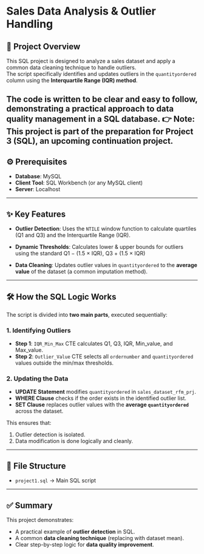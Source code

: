 # Sales Data Analysis & Outlier Handling

## 📌 Project Overview
This SQL project is designed to analyze a sales dataset and apply a common data cleaning technique to handle outliers.  
The script specifically identifies and updates outliers in the `quantityordered` column using the **Interquartile Range (IQR) method**.  

The code is written to be clear and easy to follow, demonstrating a practical approach to **data quality management** in a SQL database.
👉 **Note:** This project is part of the preparation for **Project 3 (SQL)**, an upcoming continuation project.
---

## ⚙️ Prerequisites
- **Database**: MySQL  
- **Client Tool**: SQL Workbench (or any MySQL client)  
- **Server**: Localhost  

---

## ✨ Key Features
- **Outlier Detection**: Uses the `NTILE` window function to calculate quartiles (Q1 and Q3) and the Interquartile Range (IQR).  
- **Dynamic Thresholds**: Calculates lower & upper bounds for outliers using the standard  Q1 − (1.5 × IQR), Q3 + (1.5 × IQR)

- **Data Cleaning**: Updates outlier values in `quantityordered` to the **average value** of the dataset (a common imputation method).

---

## 🛠️ How the SQL Logic Works
The script is divided into **two main parts**, executed sequentially:

### 1. Identifying Outliers
- **Step 1**: `IQR_Min_Max` CTE calculates Q1, Q3, IQR, Min_value, and Max_value.  
- **Step 2**: `Outlier_Value` CTE selects all `ordernumber` and `quantityordered` values outside the min/max thresholds.

### 2. Updating the Data
- **UPDATE Statement** modifies `quantityordered` in `sales_dataset_rfm_prj`.  
- **WHERE Clause** checks if the order exists in the identified outlier list.  
- **SET Clause** replaces outlier values with the **average `quantityordered`** across the dataset.  

This ensures that:
1. Outlier detection is isolated.  
2. Data modification is done logically and cleanly.  

---

## 📂 File Structure
- `project1.sql` → Main SQL script  

---

## ✅ Summary
This project demonstrates:
- A practical example of **outlier detection** in SQL.  
- A common **data cleaning technique** (replacing with dataset mean).  
- Clear step-by-step logic for **data quality improvement**.  
